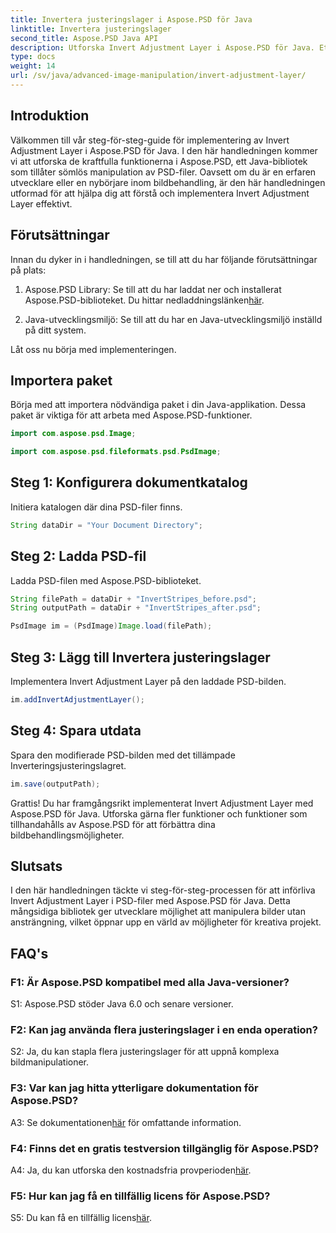```yaml
---
title: Invertera justeringslager i Aspose.PSD för Java
linktitle: Invertera justeringslager
second_title: Aspose.PSD Java API
description: Utforska Invert Adjustment Layer i Aspose.PSD för Java. Ett kraftfullt Java-bibliotek för sömlös PSD-filmanipulation.
type: docs
weight: 14
url: /sv/java/advanced-image-manipulation/invert-adjustment-layer/
---
```

## Introduktion

Välkommen till vår steg-för-steg-guide för implementering av Invert Adjustment Layer i Aspose.PSD för Java. I den här handledningen kommer vi att utforska de kraftfulla funktionerna i Aspose.PSD, ett Java-bibliotek som tillåter sömlös manipulation av PSD-filer. Oavsett om du är en erfaren utvecklare eller en nybörjare inom bildbehandling, är den här handledningen utformad för att hjälpa dig att förstå och implementera Invert Adjustment Layer effektivt.

## Förutsättningar

Innan du dyker in i handledningen, se till att du har följande förutsättningar på plats:

1. Aspose.PSD Library: Se till att du har laddat ner och installerat Aspose.PSD-biblioteket. Du hittar nedladdningslänken[här](https://releases.aspose.com/psd/java/).

2. Java-utvecklingsmiljö: Se till att du har en Java-utvecklingsmiljö inställd på ditt system.

Låt oss nu börja med implementeringen.

## Importera paket

Börja med att importera nödvändiga paket i din Java-applikation. Dessa paket är viktiga för att arbeta med Aspose.PSD-funktioner.

```java
import com.aspose.psd.Image;

import com.aspose.psd.fileformats.psd.PsdImage;
```

## Steg 1: Konfigurera dokumentkatalog

Initiera katalogen där dina PSD-filer finns.

```java
String dataDir = "Your Document Directory";
```

## Steg 2: Ladda PSD-fil

Ladda PSD-filen med Aspose.PSD-biblioteket.

```java
String filePath = dataDir + "InvertStripes_before.psd";
String outputPath = dataDir + "InvertStripes_after.psd";

PsdImage im = (PsdImage)Image.load(filePath);
```

## Steg 3: Lägg till Invertera justeringslager

Implementera Invert Adjustment Layer på den laddade PSD-bilden.

```java
im.addInvertAdjustmentLayer();
```

## Steg 4: Spara utdata

Spara den modifierade PSD-bilden med det tillämpade Inverteringsjusteringslagret.

```java
im.save(outputPath);
```

Grattis! Du har framgångsrikt implementerat Invert Adjustment Layer med Aspose.PSD för Java. Utforska gärna fler funktioner och funktioner som tillhandahålls av Aspose.PSD för att förbättra dina bildbehandlingsmöjligheter.

## Slutsats

I den här handledningen täckte vi steg-för-steg-processen för att införliva Invert Adjustment Layer i PSD-filer med Aspose.PSD för Java. Detta mångsidiga bibliotek ger utvecklare möjlighet att manipulera bilder utan ansträngning, vilket öppnar upp en värld av möjligheter för kreativa projekt.

## FAQ's

### F1: Är Aspose.PSD kompatibel med alla Java-versioner?

S1: Aspose.PSD stöder Java 6.0 och senare versioner.

### F2: Kan jag använda flera justeringslager i en enda operation?

S2: Ja, du kan stapla flera justeringslager för att uppnå komplexa bildmanipulationer.

### F3: Var kan jag hitta ytterligare dokumentation för Aspose.PSD?

 A3: Se dokumentationen[här](https://reference.aspose.com/psd/java/) för omfattande information.

### F4: Finns det en gratis testversion tillgänglig för Aspose.PSD?

 A4: Ja, du kan utforska den kostnadsfria provperioden[här](https://releases.aspose.com/).

### F5: Hur kan jag få en tillfällig licens för Aspose.PSD?

S5: Du kan få en tillfällig licens[här](https://purchase.aspose.com/temporary-license/).